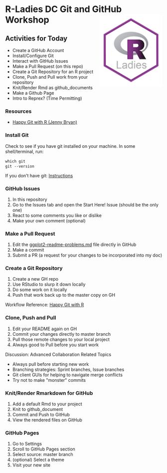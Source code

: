 # R-Ladies DC Git and GitHub Workshop <img src="img/rladies.png" align="right" width=200/>

## Activities for Today

- Create a GitHub Account
- Install/Configure Git
- Interact with GitHub Issues
- Make a Pull Request (on this repo)
- Create a Git Repository for an R project
- Clone, Push and Pull work from your repository
- Knit/Render Rmd as github_documents
- Make a Github Page
- Intro to Reprex? (Time Permitting)

### Resources

- [Happy Git with R (Jenny Bryan)](http://happygitwithr.com/)

### Install Git

Check to see if you have git installed on your machine. In some shell/terminal, run:
```
which git
git --version
```

If you don't have git: [Instructions](http://happygitwithr.com/install-git.html#install-git) 

### GitHub Issues

1. In this repository
2. Go to the Issues tab and open the Start Here! Issue (should be the only one)
3. React to some comments you like or dislike 
4. Make your own comment (optional)

### Make a Pull Request

1. Edit the [ggplot2-readme-problems.md](https://github.com/kellobri/rladies-dc-github-wkshp/blob/master/ggplot2-readme-problems.md) file directly in GitHub
2. Make a commit
3. Submit a PR (a request for your changes to be incorporated into my doc)

### Create a Git Repository

1. Create a new GH repo
2. Use RStudio to slurp it down locally
3. Do some work on it locally
4. Push that work back up to the master copy on GH

Workflow Reference: [Happy Git with R](http://happygitwithr.com/new-github-first.html)

### Clone, Push and Pull

1. Edit your README again on GH
2. Commit your changes directly to master branch
3. Pull those remote changes to your local project
4. Always good to Pull before you start work

Discussion: Advanced Collaboration Related Topics
- Always pull before starting new work 
- Branching strategies: Sprint branches, Issue branches
- Git client GUIs for helping to navigate merge conflicts
- Try not to make "monster" commits

### Knit/Render Rmarkdown for GitHub

1. Add a default Rmd to your project
2. Knit to github_document
3. Commit and Push to GitHub
4. View the rendered files on GitHub

### GitHub Pages

1. Go to Settings
2. Scroll to GitHub Pages section
3. Select source: master branch
4. (optional) Select a theme
5. Visit your new site



